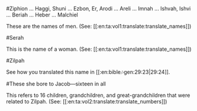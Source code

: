 #Ziphion ... Haggi, Shuni ... Ezbon, Er, Arodi ... Areli ... Imnah ... Ishvah, Ishvi ... Beriah ... Heber ... Malchiel

These are the names of men. (See: [[:en:ta:vol1:translate:translate_names]])

#Serah

This is the name of a woman. (See: [[:en:ta:vol1:translate:translate_names]])

#Zilpah

See how you translated this name in [[:en:bible:notes:gen:29:23|29:24]].

#These she bore to Jacob—sixteen in all

This refers to 16 children, grandchildren, and great-grandchildren that were related to Zilpah. (See: [[:en:ta:vol2:translate:translate_numbers]])